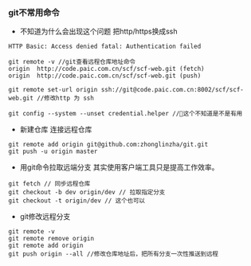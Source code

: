 ### git不常用命令

* 不知道为什么会出现这个问题 把http/https换成ssh
```shell
HTTP Basic: Access denied fatal: Authentication failed

git remote -v //git查看远程仓库地址命令
origin	http://code.paic.com.cn/scf/scf-web.git (fetch)
origin	http://code.paic.com.cn/scf/scf-web.git (push)

git remote set-url origin ssh://git@code.paic.com.cn:8002/scf/scf-web.git //修改http 为 ssh

git config --system --unset credential.helper //这个不知道是不是有用
```
* 新建仓库 连接远程仓库
```shell
git remote add origin git@github.com:zhonglinzha/git.git
git push -u origin master
```
* 用git命令拉取远端分支 其实使用客户端工具只是提高工作效率。
```shell
git fetch // 同步远程仓库
git checkout -b dev origin/dev // 拉取指定分支
git checkout -t origin/dev // 这个也可以
```

* git修改远程分支
```shell
git remote -v
git remote remove origin
git remote add origin
git push origin --all //修改仓库地址后，把所有分支一次性推送到远程
```

